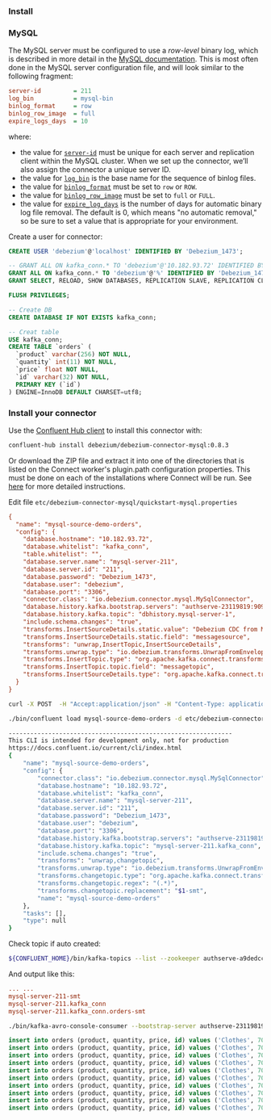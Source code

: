 



### Install 



### MySQL

The MySQL server must be configured to use a *row-level* binary log, which is described in more detail in the [MySQL documentation](http://dev.mysql.com/doc/refman/5.7/en/replication-options.html). This is most often done in the MySQL server configuration file, and will look similar to the following fragment:

```ini
server-id         = 211
log_bin           = mysql-bin
binlog_format     = row
binlog_row_image  = full
expire_logs_days  = 10
```

where:

- the value for [`server-id`](http://dev.mysql.com/doc/refman/5.7/en/server-system-variables.html#sysvar_server_id) must be unique for each server and replication client within the MySQL cluster. When we set up the connector, we’ll also assign the connector a unique server ID.
- the value for [`log_bin`](http://dev.mysql.com/doc/refman/5.7/en/replication-options-binary-log.html#sysvar_log_bin) is the base name for the sequence of binlog files.
- the value for [`binlog_format`](http://dev.mysql.com/doc/refman/5.7/en/replication-options-binary-log.html#sysvar_binlog_format) must be set to `row` or `ROW`.
- the value for [`binlog_row_image`](https://dev.mysql.com/doc/refman/5.7/en/replication-options-binary-log.html#sysvar_binlog_row_image) must be set to `full` or `FULL`.
- the value for [`expire_log_days`](http://dev.mysql.com/doc/refman/5.7/en/server-system-variables.html#sysvar_expire_logs_days) is the number of days for automatic binary log file removal. The default is 0, which means "no automatic removal," so be sure to set a value that is appropriate for your environment.



Create a user for connector:

```sql
CREATE USER 'debezium'@'localhost' IDENTIFIED BY 'Debezium_1473';

-- GRANT ALL ON kafka_conn.* TO 'debezium'@'10.182.93.72' IDENTIFIED BY 'Debezium_1473';
GRANT ALL ON kafka_conn.* TO 'debezium'@'%' IDENTIFIED BY 'Debezium_1473';
GRANT SELECT, RELOAD, SHOW DATABASES, REPLICATION SLAVE, REPLICATION CLIENT ON *.* TO 'debezium' IDENTIFIED BY 'Debezium_1473';

FLUSH PRIVILEGES;

-- Create DB
CREATE DATABASE IF NOT EXISTS kafka_conn;

-- Creat table
USE kafka_conn;
CREATE TABLE `orders` (
  `product` varchar(256) NOT NULL,
  `quantity` int(11) NOT NULL,
  `price` float NOT NULL,
  `id` varchar(32) NOT NULL,
  PRIMARY KEY (`id`)
) ENGINE=InnoDB DEFAULT CHARSET=utf8;
```



### Install your connector

Use the [Confluent Hub client](https://docs.confluent.io/current/confluent-hub/client.html) to install this connector with:

```sh
confluent-hub install debezium/debezium-connector-mysql:0.8.3
```

Or download the ZIP file and extract it into one of the directories that is listed on the Connect worker's plugin.path configuration properties. This must be done on each of the installations where Connect will be run. See [here](https://docs.confluent.io/current/connect/userguide.html#installing-plugins) for more detailed instructions.

Edit file `etc/debezium-connector-mysql/quickstart-mysql.properties `

```ini
{
  "name": "mysql-source-demo-orders",
  "config": {
    "database.hostname": "10.182.93.72",
    "database.whitelist": "kafka_conn",
    "table.whitelist": "",
    "database.server.name": "mysql-server-211",
    "database.server.id": "211",
    "database.password": "Debezium_1473",
    "database.user": "debezium",
    "database.port": "3306",
    "connector.class": "io.debezium.connector.mysql.MySqlConnector",
    "database.history.kafka.bootstrap.servers": "authserve-23119819:9092,authserve-519d7886:9092,authserve-d0f49892:9092,authserve-ed0ad87d:9092",
    "database.history.kafka.topic": "dbhistory.mysql-server-1",
    "include.schema.changes": "true",
	"transforms.InsertSourceDetails.static.value": "Debezium CDC from MySQL on asgard",
    "transforms.InsertSourceDetails.static.field": "messagesource",
    "transforms": "unwrap,InsertTopic,InsertSourceDetails",
    "transforms.unwrap.type": "io.debezium.transforms.UnwrapFromEnvelope",
    "transforms.InsertTopic.type": "org.apache.kafka.connect.transforms.InsertField$Value",
    "transforms.InsertTopic.topic.field": "messagetopic",
    "transforms.InsertSourceDetails.type": "org.apache.kafka.connect.transforms.InsertField$Value"
  }
}
```



```sh
curl -X POST  -H "Accept:application/json" -H "Content-Type: application/json" http://10.182.93.75:8083/connectors -d @etc/debezium-connector-mysql/quickstart-mysql.properties 
```



```sh
./bin/confluent load mysql-source-demo-orders -d etc/debezium-connector-mysql/quickstart-mysql.properties 

--------------------------------------------------------------
This CLI is intended for development only, not for production
https://docs.confluent.io/current/cli/index.html
{
    "name": "mysql-source-demo-orders",
    "config": {
        "connector.class": "io.debezium.connector.mysql.MySqlConnector",
        "database.hostname": "10.182.93.72",
        "database.whitelist": "kafka_conn",
        "database.server.name": "mysql-server-211",
        "database.server.id": "211",
        "database.password": "Debezium_1473",
        "database.user": "debezium",
        "database.port": "3306",
        "database.history.kafka.bootstrap.servers": "authserve-23119819:9092,authserve-519d7886:9092,authserve-d0f49892:9092,authserve-ed0ad87d:9092",
        "database.history.kafka.topic": "mysql-server-211.kafka_conn",
        "include.schema.changes": "true",
        "transforms": "unwrap,changetopic",
        "transforms.unwrap.type": "io.debezium.transforms.UnwrapFromEnvelope",
        "transforms.changetopic.type": "org.apache.kafka.connect.transforms.RegexRouter",
        "transforms.changetopic.regex": "(.*)",
        "transforms.changetopic.replacement": "$1-smt",
        "name": "mysql-source-demo-orders"
    },
    "tasks": [],
    "type": null
}
```



Check topic if auto created:

```sh
${CONFLUENT_HOME}/bin/kafka-topics --list --zookeeper authserve-a9dedccb:2181,authserve-49d827d8:2181,authserve-a0e40d35:2181
```



And output like this:

```ini
... ...
mysql-server-211-smt
mysql-server-211.kafka_conn
mysql-server-211.kafka_conn.orders-smt
```





```sh
./bin/kafka-avro-console-consumer --bootstrap-server authserve-23119819:9092,authserve-519d7886:9092,authserve-d0f49892:9092,authserve-ed0ad87d:9092  --topic mysql-server-211.kafka_conn.orders --from-beginning
```





```sql
insert into orders (product, quantity, price, id) values ('Clothes', 700, 700, 700);
insert into orders (product, quantity, price, id) values ('Clothes', 701, 701, 701);
insert into orders (product, quantity, price, id) values ('Clothes', 702, 702, 702);
insert into orders (product, quantity, price, id) values ('Clothes', 703, 703, 703);
insert into orders (product, quantity, price, id) values ('Clothes', 704, 704, 704);
insert into orders (product, quantity, price, id) values ('Clothes', 705, 705, 705);
insert into orders (product, quantity, price, id) values ('Clothes', 706, 706, 706);
insert into orders (product, quantity, price, id) values ('Clothes', 707, 707, 707);
insert into orders (product, quantity, price, id) values ('Clothes', 708, 708, 708);
insert into orders (product, quantity, price, id) values ('Clothes', 709, 709, 709);
```

